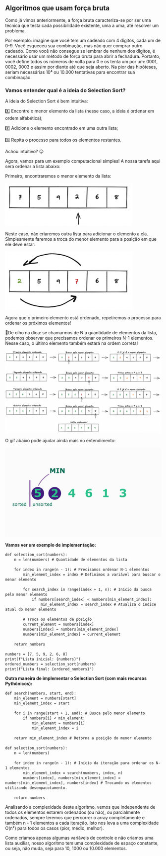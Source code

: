## Algoritmos que usam força bruta

Como já vimos anteriormente, a força bruta caracteriza-se por ser uma técnica que testa cada possibilidade existente, uma a uma, até resolver um problema.

Por exemplo: imagine que você tem um cadeado com 4 dígitos, cada um de 0-9. Você esqueceu sua combinação, mas não quer comprar outro cadeado. Como você não consegue se lembrar de nenhum dos dígitos, é necessário usar um método de força bruta para abrir a fechadura. Portanto, você define todos os números de volta para 0 e os tenta um por um: 0001, 0002, 0003 e assim por diante até que seja aberto. Na pior das hipóteses, seriam necessárias 10⁴ ou 10.000 tentativas para encontrar sua combinação.

### Vamos entender qual é a ideia do Selection Sort?

A ideia do Selection Sort é bem intuitiva:

1️⃣ Encontre o menor elemento da lista (nesse caso, a ideia é ordenar em ordem alfabética);

2️⃣ Adicione o elemento encontrado em uma outra lista;

3️⃣ Repita o processo para todos os elementos restantes.

Achou intuitivo? 😉

Agora, vamos para um exemplo computacional simples! A nossa tarefa aqui será ordenar a lista abaixo:

Primeiro, encontraremos o menor elemento da lista:

<img src=selection_sort_1-.png>

Neste caso, não criaremos outra lista para adicionar o elemento a ela. Simplesmente faremos a troca do menor elemento para a posição em que ele deve estar:

<img src=selection_sort_2-.png>

Agora que o primeiro elemento está ordenado, repetiremos o processo para ordenar os próximos elementos!

👀De olho na dica: se chamarmos de N a quantidade de elementos da lista, podemos observar que precisamos ordenar os primeiros N-1 elementos. Nesse caso, o último elemento também estará na ordem correta!

<img src=selection_sort_3-.png>

O gif abaixo pode ajudar ainda mais no entendimento:

<img src='selection-.gif' >

**Vamos ver um exemplo de implementação:**

```
def selection_sort(numbers):
    n = len(numbers) # Quantidade de elementos da lista

    for index in range(n - 1): # Precisamos ordenar N-1 elementos
        min_element_index = index # Definimos a variável para buscar o menor elemento

        for search_index in range(index + 1, n): # Início da busca pelo menor elemento
            if numbers[search_index] < numbers[min_element_index]:
                min_element_index = search_index # Atualiza o índice atual do menor elemento

        # Troca os elementos de posição
        current_element = numbers[index]
        numbers[index] = numbers[min_element_index]
        numbers[min_element_index] = current_element

    return numbers

numbers = [7, 5, 9, 2, 6, 8]
print(f"Lista inicial: {numbers}")
ordered_numbers = selection_sort(numbers)
print(f"Lista final: {ordered_numbers}")
```

**Outra maneira de implementar o Selection Sort (com mais recursos Pythônicos):**

```
def search(numbers, start, end):
    min_element = numbers[start]
    min_element_index = start

    for i in range(start + 1, end): # Busca pelo menor elemento
        if numbers[i] < min_element:
            min_element = numbers[i]
            min_element_index = i

    return min_element_index # Retorna a posição do menor elemento

def selection_sort(numbers):
    n = len(numbers)

    for index in range(n - 1): # Início da iteração para ordenar os N-1 elementos
        min_element_index = search(numbers, index, n)
        numbers[index], numbers[min_element_index] = numbers[min_element_index], numbers[index] # Trocando os elementos utilizando desempacotamento.

    return numbers
```

Analisando a complexidade deste algoritmo, vemos que independente de todos os elementos estarem ordenados (ou não), ou parcialmente ordenados, sempre teremos que percorrer o array completamente e também n - 1 elementos a cada iteração. Isto nos leva a uma complexidade O(n²) para todos os casos (pior, médio, melhor).

Como criamos apenas algumas variáveis de controle e não criamos uma lista auxiliar, nosso algoritmo tem uma complexidade de espaço constante, ou seja, não muda, seja para 10, 1000 ou 10.000 elementos.
